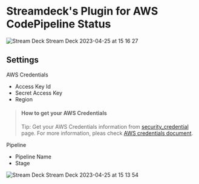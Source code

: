 # Streamdeck's Plugin for AWS CodePipeline Status
![Stream Deck Stream Deck 2023-04-25 at 15 16 27](https://user-images.githubusercontent.com/5707062/234202470-229c3ad4-7450-4597-b856-1fa283835641.gif)

## Settings
AWS Credentials
- Access Key Id
- Secret Access Key
- Region

> #### How to get your AWS Credentials
> Tip:
> Get your AWS Credentials information from [security_credential](https://us-east-1.console.aws.amazon.com/iam/home#security_credential) page.
> For more information, pleas check [AWS credentials document](https://docs.aws.amazon.com/IAM/latest/UserGuide/security-creds.html#email-and-password-for-your-account).


Pipeline
- Pipeline Name
- Stage


![Stream Deck Stream Deck 2023-04-25 at 15 13 54](https://user-images.githubusercontent.com/5707062/234201814-64fbdcf3-1b7d-4e3f-a012-047433ba751a.jpg)
